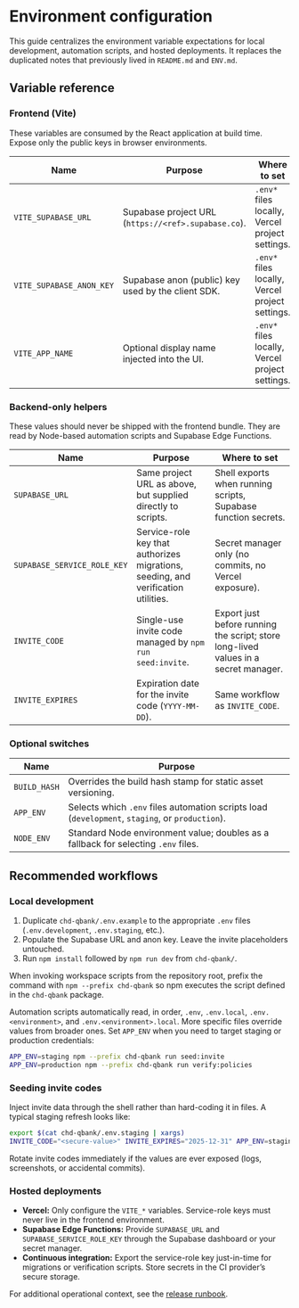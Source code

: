 # Environment configuration

This guide centralizes the environment variable expectations for local development, automation scripts, and hosted deployments. It replaces the duplicated notes that previously lived in `README.md` and `ENV.md`.

## Variable reference

### Frontend (Vite)
These variables are consumed by the React application at build time. Expose only the public keys in browser environments.

| Name | Purpose | Where to set |
| --- | --- | --- |
| `VITE_SUPABASE_URL` | Supabase project URL (`https://<ref>.supabase.co`). | `.env*` files locally, Vercel project settings. |
| `VITE_SUPABASE_ANON_KEY` | Supabase anon (public) key used by the client SDK. | `.env*` files locally, Vercel project settings. |
| `VITE_APP_NAME` | Optional display name injected into the UI. | `.env*` files locally, Vercel project settings. |

### Backend-only helpers
These values should never be shipped with the frontend bundle. They are read by Node-based automation scripts and Supabase Edge Functions.

| Name | Purpose | Where to set |
| --- | --- | --- |
| `SUPABASE_URL` | Same project URL as above, but supplied directly to scripts. | Shell exports when running scripts, Supabase function secrets. |
| `SUPABASE_SERVICE_ROLE_KEY` | Service-role key that authorizes migrations, seeding, and verification utilities. | Secret manager only (no commits, no Vercel exposure). |
| `INVITE_CODE` | Single-use invite code managed by `npm run seed:invite`. | Export just before running the script; store long-lived values in a secret manager. |
| `INVITE_EXPIRES` | Expiration date for the invite code (`YYYY-MM-DD`). | Same workflow as `INVITE_CODE`. |

### Optional switches

| Name | Purpose |
| --- | --- |
| `BUILD_HASH` | Overrides the build hash stamp for static asset versioning. |
| `APP_ENV` | Selects which `.env` files automation scripts load (`development`, `staging`, or `production`). |
| `NODE_ENV` | Standard Node environment value; doubles as a fallback for selecting `.env` files. |

## Recommended workflows

### Local development
1. Duplicate `chd-qbank/.env.example` to the appropriate `.env` files (`.env.development`, `.env.staging`, etc.).
2. Populate the Supabase URL and anon key. Leave the invite placeholders untouched.
3. Run `npm install` followed by `npm run dev` from `chd-qbank/`.

When invoking workspace scripts from the repository root, prefix the command with `npm --prefix chd-qbank` so npm executes the
script defined in the `chd-qbank` package.

Automation scripts automatically read, in order, `.env`, `.env.local`, `.env.<environment>`, and `.env.<environment>.local`. More specific files override values from broader ones. Set `APP_ENV` when you need to target staging or production credentials:

```bash
APP_ENV=staging npm --prefix chd-qbank run seed:invite
APP_ENV=production npm --prefix chd-qbank run verify:policies
```

### Seeding invite codes

Inject invite data through the shell rather than hard-coding it in files. A typical staging refresh looks like:

```bash
export $(cat chd-qbank/.env.staging | xargs)
INVITE_CODE="<secure-value>" INVITE_EXPIRES="2025-12-31" APP_ENV=staging npm --prefix chd-qbank run seed:invite
```

Rotate invite codes immediately if the values are ever exposed (logs, screenshots, or accidental commits).

### Hosted deployments

* **Vercel:** Only configure the `VITE_*` variables. Service-role keys must never live in the frontend environment.
* **Supabase Edge Functions:** Provide `SUPABASE_URL` and `SUPABASE_SERVICE_ROLE_KEY` through the Supabase dashboard or your secret manager.
* **Continuous integration:** Export the service-role key just-in-time for migrations or verification scripts. Store secrets in the CI provider’s secure storage.

For additional operational context, see the [release runbook](../ops/release-runbook.md).

